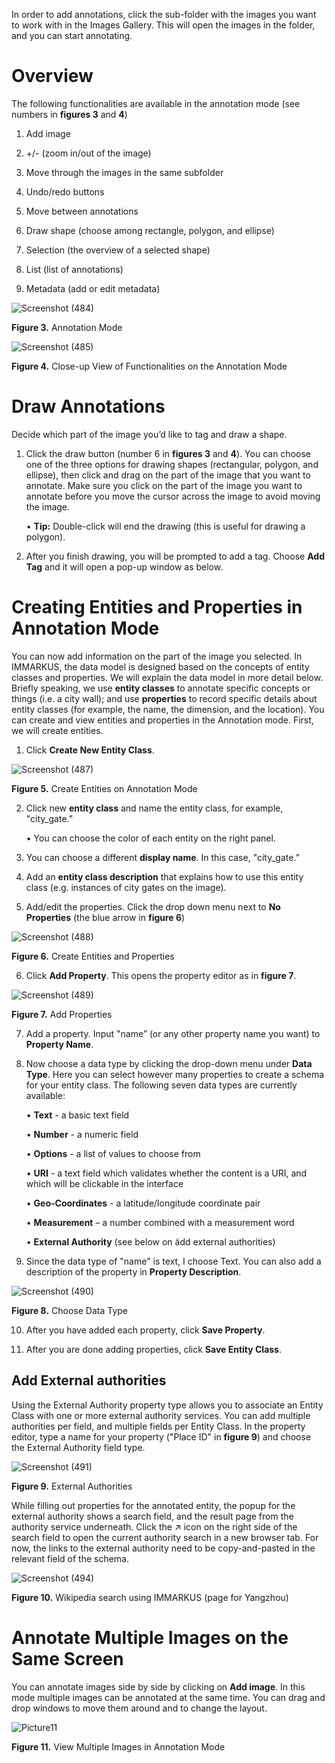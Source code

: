 In order to add annotations, click the sub-folder with the images you want to work with in the Images Gallery. This will open the images in the folder, and you can start annotating. 

# Overview

The following functionalities are available in the annotation mode (see numbers in **figures 3** and **4**) 
1.	Add image 

2.	+/- (zoom in/out of the image)
3.	Move through the images in the same subfolder
4.	Undo/redo buttons
5.	Move between annotations
6.	Draw shape (choose among rectangle, polygon, and ellipse)
7.	Selection (the overview of a selected shape)
8.	List (list of annotations)
9.	Metadata (add or edit metadata)

![Screenshot (484)](https://github.com/rsimon/immarkus/assets/128056738/913bd4fa-8cf8-4447-9ca5-8b0b1e64fb8a)

**Figure 3.** Annotation Mode

![Screenshot (485)](https://github.com/rsimon/immarkus/assets/128056738/63fd251f-c3e7-4746-9164-c0432fca8576)


**Figure 4.** Close-up View of Functionalities on the Annotation Mode


# Draw Annotations

Decide which part of the image you’d like to tag and draw a shape.
1.	 Click the draw button (number 6 in **figures 3** and **4**). You can choose one of the three options for drawing shapes (rectangular, polygon, and ellipse), then click and drag on the part of the image that you want to annotate. Make sure you click on the part of the image you want to annotate before you move the cursor across the image to avoid moving the image.

     •	**Tip:** Double-click will end the drawing (this is useful for drawing a polygon).

2.	  After you finish drawing, you will be prompted to add a tag. Choose **Add Tag** and it will open a pop-up window as below.

# Creating Entities and Properties in Annotation Mode

You can now add information on the part of the image you selected. In IMMARKUS, the data model is designed based on the concepts of entity classes and properties. We will explain the data model in more detail below. Briefly speaking, we use **entity classes** to annotate specific concepts or things (i.e. a city wall); and use **properties** to record specific details about entity classes (for example, the name, the dimension, and the location).
You can create and view entities and properties in the Annotation mode. First, we will create entities.

1.	Click **Create New Entity Class**. 

![Screenshot (487)](https://github.com/rsimon/immarkus/assets/128056738/e9d557b0-6af3-41a8-8a3d-5e7fadadfccc)


**Figure 5.** Create Entities on Annotation Mode

2.	Click new **entity class** and name the entity class, for example, "city_gate.”

    •	You can choose the color of each entity on the right panel.
3.	You can choose a different **display name**. In this case, "city_gate.”
4.	Add an **entity class description** that explains how to use this entity class (e.g. instances of city gates on the image).  
5.	Add/edit the properties. Click the drop down menu next to **No Properties** (the blue arrow in **figure 6**)

![Screenshot (488)](https://github.com/rsimon/immarkus/assets/128056738/74052980-2bf6-4b82-884a-3130bdd2a721)

**Figure 6.** Create Entities and Properties

6.	Click **Add Property**. This opens the property editor as in **figure 7**.

![Screenshot (489)](https://github.com/rsimon/immarkus/assets/128056738/915a5228-ae1e-4067-8c40-787f4c81e797)

**Figure 7.** Add Properties

7.	Add a property. Input "name” (or any other property name you want) to **Property Name**.

8.	Now choose a data type by clicking the drop-down menu under **Data Type**. Here you can select however many properties to create a schema for your entity class. The following seven data types are currently available:

     •	**Text** - a basic text field

     •	**Number** - a numeric field

     •	**Options** - a list of values to choose from

     •	**URI** - a text field which validates whether the content is a URI, and which will be clickable in the interface

     •	**Geo-Coordinates** - a latitude/longitude coordinate pair

     •	**Measurement** – a number combined with a measurement word

     •	**External Authority** (see below on ädd external authorities)

9.	Since the data type of "name" is text, I choose Text. You can also add a description of the property in **Property Description**.

![Screenshot (490)](https://github.com/rsimon/immarkus/assets/128056738/a59a9c46-0a07-4db2-bf2b-b5d8161ee79f)

**Figure 8.** Choose Data Type


10.	After you have added each property, click **Save Property**. 

11.	After you are done adding properties, click **Save Entity Class**.

## Add External authorities

Using the External Authority property type allows you to associate an Entity Class with one or more external authority services. You can add multiple authorities per field, and multiple fields per Entity Class. 
In the property editor, type a name for your property ("Place ID" in **figure 9**) and choose the External Authority field type.

![Screenshot (491)](https://github.com/rsimon/immarkus/assets/128056738/8b581e78-bb41-42d5-9664-ebae050103b4)

**Figure 9.** External Authorities

While filling out properties for the annotated entity, the popup for the external authority shows a search field, and the result page from the authority service underneath. Click the ↗ icon on the right side of the search field to open the current authority search in a new browser tab. For now, the links to the external authority need to be copy-and-pasted in the relevant field of the schema.

![Screenshot (494)](https://github.com/rsimon/immarkus/assets/128056738/cbaf8a8d-f7f1-4c35-b1c0-d40803e49cd3)

**Figure 10.** Wikipedia search using IMMARKUS (page for Yangzhou)

# Annotate Multiple Images on the Same Screen

You can annotate images side by side by clicking on **Add image**. In this mode multiple images can be annotated at the same time. You can drag and drop windows to move them around and to change the layout.

![Picture11](https://github.com/rsimon/immarkus/assets/128056738/18df8963-93a5-4304-be1b-819c85a2729d)

**Figure 11.** View Multiple Images in Annotation Mode


